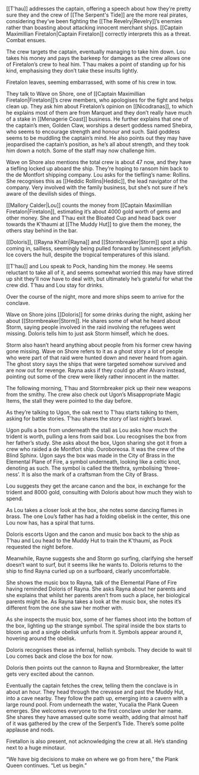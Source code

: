 [[T'hau]] addresses the captain, offering a speech about how they’re pretty sure they and the crew of [[The Serpent's Tide]] are the more real pirates, considering they’ve been fighting the [[The Revelry|Revelry]]’s enemies rather than boasting about attacking innocent merchant ships. [[Captain Maximillian Firetalon|Captain Firetalon]] correctly interprets this as a threat. Combat ensues.

The crew targets the captain, eventually managing to take him down. Lou takes his money and pays the barkeep for damages as the crew allows one of Firetalon’s crew to heal him. T’hau makes a point of standing up for his kind, emphasising they don’t take these insults lightly.  

Firetalon leaves, seeming embarrassed, with some of his crew in tow.  

They talk to Wave on Shore, one of [[Captain Maximillian Firetalon|Firetalon]]’s crew members, who apologises for the fight and helps clean up. They ask him about Firetalon’s opinion on [[Nicodranas]], to which he explains most of them are from Marquet and they don’t really have much of a stake in [[Menagerie Coast]] business. He further explains that one of the captain’s men, Golden Claw, worships a desert goddess named Shebira, who seems to encourage strength and honour and such. Said goddess seems to be muddling the captain’s mind. He also points out they may have jeopardised the captain’s position, as he’s all about strength, and they took him down a notch. Some of the staff may now challenge him. 

Wave on Shore also mentions the total crew is about 47 now, and they have a tiefling locked up aboard the ship. They’re hoping to ransom him back to the de Montfort shipping company. Lou asks for the tiefling’s name: Rollins. She recognises this as [[Heddic Rollins|Heddic]], the lead navigator of the company. Very involved with the family business, but she’s not sure if he’s aware of the devilish sides of things.  

[[Mallory Calder|Lou]] counts the money from [[Captain Maximillian Firetalon|Firetalon]], estimating it’s about 4000 gold worth of gems and other money. She and T’hau exit the Bloated Cup and head back over towards the K’thaumi at [[The Muddy Hut]] to give them the money, the others stay behind in the bar. 

[[Doloris]], [[Rayna Khatri|Rayna]] and [[Stormbreaker|Storm]] spot a ship coming in, sailless, seemingly being pulled forward by luminescent jellyfish. Ice covers the hull, despite the tropical temperatures of this island.  

[[T'hau]] and Lou speak to Pock, handing him the money. He seems reluctant to take all of it, and seems somewhat worried this may have stirred up shit they’ll now have to deal with, but ultimately he’s grateful for what the crew did. T’hau and Lou stay for drinks.  

Over the course of the night, more and more ships seem to arrive for the conclave. 

Wave on Shore joins [[Doloris]] for some drinks during the night, asking her about [[Stormbreaker|Storm]]. He shares some of what he heard about Storm, saying people involved in the raid involving the refugees went missing. Doloris tells him to just ask Storm himself, which he does. 

Storm also hasn’t heard anything about people from his former crew having gone missing. Wave on Shore refers to it as a ghost story a lot of people who were part of that raid were hunted down and never heard from again. The ghost story says the ships that were targeted somehow survived and are now out for revenge. Rayna asks if they could go after Alvaro instead, pointing out some of the crew were likely rather innocent in the matter.  

The following morning, T’hau and Stormbreaker pick up their new weapons from the smithy. The crew also check out Ugon’s Misappropriate Magic Items, the stall they were pointed to the day before. 

As they’re talking to Ugon, the oak next to T’hau starts talking to them, asking for battle stories. T’hau shares the story of last night’s brawl. 

Ugon pulls a box from underneath the stall as Lou asks how much the trident is worth, pulling a lens from said box. Lou recognises the box from her father’s study. She asks about the box, Ugon sharing she got it from a crew who raided a de Montfort ship. Ouroboreosa. It was the crew of the Blind Sphinx. Ugon says the box was made in the City of Brass in the Elemental Plane of Fire, a symbol underneath, looking like a celtic knot, denoting as such. The symbol is called the titethra, symbolising ‘three-ness’. It is also the mark of a craftsman from the City of Brass.  

Lou suggests they get the arcane canon and the box, in exchange for the trident and 8000 gold, consulting with Doloris about how much they wish to spend.  

As Lou takes a closer look at the box, she notes some dancing flames in brass. The one Lou’s father has had a folding obelisk in the center, this one Lou now has, has a spiral that turns. 

Doloris escorts Ugon and the canon and music box back to the ship as T’hau and Lou head to the Muddy Hut to train the K’thaumi, as Pock requested the night before.  

Meanwhile, Rayne suggests she and Storm go surfing, clarifying she herself doesn’t want to surf, but it seems like he wants to. Doloris returns to the ship to find Rayna curled up on a surfboard, clearly uncomfortable. 

She shows the music box to Rayna, talk of the Elemental Plane of Fire having reminded Doloris of Rayna. She asks Rayna about her parents and she explains that whilst her parents aren’t from such a place, her biological parents might be. As Rayna takes a look at the music box, she notes it’s different from the one she saw her mother with. 

As she inspects the music box, some of her flames shoot into the bottom of the box, lighting up the strange symbol. The spiral inside the box starts to bloom up and a single obelisk unfurls from it. Symbols appear around it, hovering around the obelisk. 

Doloris recognises these as infernal, hellish symbols. They decide to wait til Lou comes back and close the box for now.

Doloris then points out the cannon to Rayna and Stormbreaker, the latter gets very excited about the cannon.  

Eventually the captain fetches the crew, telling them the conclave is in about an hour. They head through the crevasse and past the Muddy Hut, into a cave nearby. They follow the path up, emerging into a cavern with a large round pool. From underneath the water, Yucalia the Plank Queen emerges. She welcomes everyone to the first conclave under her name. She shares they have amassed quite some wealth, adding that almost half of it was gathered by the crew of the Serpent’s Tide. There’s some polite applause and nods. 

Firetallon is also present, not acknowledging the crew at all. He’s standing next to a huge minotaur. 

“We have big decisions to make on where we go from here,” the Plank Queen continues. “Let us begin.”